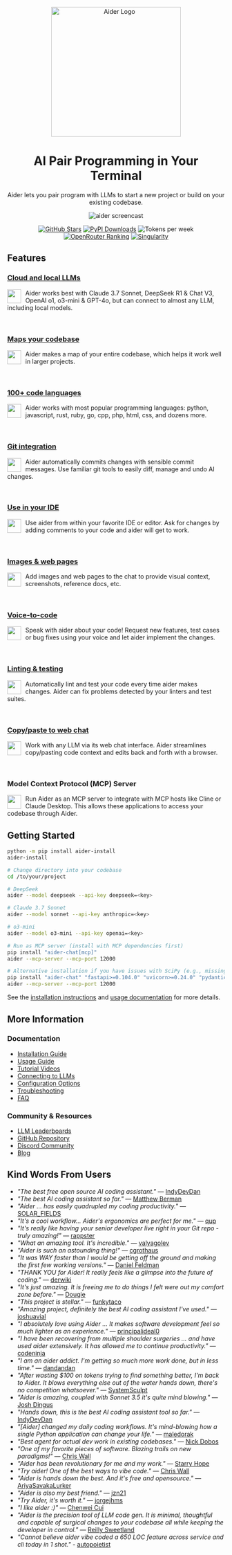 <p align="center">
    <a href="https://aider.chat/"><img src="https://aider.chat/assets/logo.svg" alt="Aider Logo" width="300"></a>
</p>

<h1 align="center">
AI Pair Programming in Your Terminal
</h1>


<p align="center">
Aider lets you pair program with LLMs to start a new project or build on your existing codebase. 
</p>

<p align="center">
  <img
    src="https://aider.chat/assets/screencast.svg"
    alt="aider screencast"
  >
</p>

<p align="center">
<!--[[[cog
from scripts.homepage import get_badges_md
text = get_badges_md()
cog.out(text)
]]]-->
  <a href="https://github.com/Aider-AI/aider/stargazers"><img alt="GitHub Stars" title="Total number of GitHub stars the Aider project has received"
src="https://img.shields.io/github/stars/Aider-AI/aider?style=flat-square&logo=github&color=f1c40f&labelColor=555555"/></a>
  <a href="https://pypi.org/project/aider-chat/"><img alt="PyPI Downloads" title="Total number of installations via pip from PyPI"
src="https://img.shields.io/badge/📦%20Installs-1.8M-2ecc71?style=flat-square&labelColor=555555"/></a>
  <img alt="Tokens per week" title="Number of tokens processed weekly by Aider users"
src="https://img.shields.io/badge/📈%20Tokens%2Fweek-15B-3498db?style=flat-square&labelColor=555555"/>
  <a href="https://openrouter.ai/"><img alt="OpenRouter Ranking" title="Aider's ranking among applications on the OpenRouter platform"
src="https://img.shields.io/badge/🏆%20OpenRouter-Top%2020-9b59b6?style=flat-square&labelColor=555555"/></a>
  <a href="https://aider.chat/HISTORY.html"><img alt="Singularity" title="Percentage of the new code in Aider's last release written by Aider itself"
src="https://img.shields.io/badge/🔄%20Singularity-87%25-e74c3c?style=flat-square&labelColor=555555"/></a>
<!--[[[end]]]-->  
</p>

## Features

### [Cloud and local LLMs](https://aider.chat/docs/llms.html)

<a href="https://aider.chat/docs/llms.html"><img src="https://aider.chat/assets/icons/brain.svg" width="32" height="32" align="left" valign="middle" style="margin-right:10px"></a>
Aider works best with Claude 3.7 Sonnet, DeepSeek R1 & Chat V3, OpenAI o1, o3-mini & GPT-4o, but can connect to almost any LLM, including local models.

<br>

### [Maps your codebase](https://aider.chat/docs/repomap.html)

<a href="https://aider.chat/docs/repomap.html"><img src="https://aider.chat/assets/icons/map-outline.svg" width="32" height="32" align="left" valign="middle" style="margin-right:10px"></a>
Aider makes a map of your entire codebase, which helps it work well in larger projects.

<br>

### [100+ code languages](https://aider.chat/docs/languages.html)

<a href="https://aider.chat/docs/languages.html"><img src="https://aider.chat/assets/icons/code-tags.svg" width="32" height="32" align="left" valign="middle" style="margin-right:10px"></a>
Aider works with most popular programming languages: python, javascript, rust, ruby, go, cpp, php, html, css, and dozens more.

<br>

### [Git integration](https://aider.chat/docs/git.html)

<a href="https://aider.chat/docs/git.html"><img src="https://aider.chat/assets/icons/source-branch.svg" width="32" height="32" align="left" valign="middle" style="margin-right:10px"></a>
Aider automatically commits changes with sensible commit messages. Use familiar git tools to easily diff, manage and undo AI changes.

<br>

### [Use in your IDE](https://aider.chat/docs/usage/watch.html)

<a href="https://aider.chat/docs/usage/watch.html"><img src="https://aider.chat/assets/icons/monitor.svg" width="32" height="32" align="left" valign="middle" style="margin-right:10px"></a>
Use aider from within your favorite IDE or editor. Ask for changes by adding comments to your code and aider will get to work.

<br>

### [Images & web pages](https://aider.chat/docs/usage/images-urls.html)

<a href="https://aider.chat/docs/usage/images-urls.html"><img src="https://aider.chat/assets/icons/image-multiple.svg" width="32" height="32" align="left" valign="middle" style="margin-right:10px"></a>
Add images and web pages to the chat to provide visual context, screenshots, reference docs, etc.

<br>

### [Voice-to-code](https://aider.chat/docs/usage/voice.html)

<a href="https://aider.chat/docs/usage/voice.html"><img src="https://aider.chat/assets/icons/microphone.svg" width="32" height="32" align="left" valign="middle" style="margin-right:10px"></a>
Speak with aider about your code! Request new features, test cases or bug fixes using your voice and let aider implement the changes.

<br>

### [Linting & testing](https://aider.chat/docs/usage/lint-test.html)

<a href="https://aider.chat/docs/usage/lint-test.html"><img src="https://aider.chat/assets/icons/check-all.svg" width="32" height="32" align="left" valign="middle" style="margin-right:10px"></a>
Automatically lint and test your code every time aider makes changes. Aider can fix problems detected by your linters and test suites.

<br>

### [Copy/paste to web chat](https://aider.chat/docs/usage/copypaste.html)

<a href="https://aider.chat/docs/usage/copypaste.html"><img src="https://aider.chat/assets/icons/content-copy.svg" width="32" height="32" align="left" valign="middle" style="margin-right:10px"></a>
Work with any LLM via its web chat interface. Aider streamlines copy/pasting code context and edits back and forth with a browser.

<br>

### Model Context Protocol (MCP) Server

<img src="https://aider.chat/assets/icons/server.svg" width="32" height="32" align="left" valign="middle" style="margin-right:10px">
Run Aider as an MCP server to integrate with MCP hosts like Cline or Claude Desktop. This allows these applications to access your codebase through Aider.

## Getting Started

```bash
python -m pip install aider-install
aider-install

# Change directory into your codebase
cd /to/your/project

# DeepSeek
aider --model deepseek --api-key deepseek=<key>

# Claude 3.7 Sonnet
aider --model sonnet --api-key anthropic=<key>

# o3-mini
aider --model o3-mini --api-key openai=<key>

# Run as MCP server (install with MCP dependencies first)
pip install "aider-chat[mcp]"
aider --mcp-server --mcp-port 12000

# Alternative installation if you have issues with SciPy (e.g., missing Fortran compiler)
pip install "aider-chat" "fastapi>=0.104.0" "uvicorn>=0.24.0" "pydantic>=2.4.2"
aider --mcp-server --mcp-port 12000
```

See the [installation instructions](https://aider.chat/docs/install.html) and [usage documentation](https://aider.chat/docs/usage.html) for more details.

## More Information

### Documentation
- [Installation Guide](https://aider.chat/docs/install.html)
- [Usage Guide](https://aider.chat/docs/usage.html)
- [Tutorial Videos](https://aider.chat/docs/usage/tutorials.html)
- [Connecting to LLMs](https://aider.chat/docs/llms.html)
- [Configuration Options](https://aider.chat/docs/config.html)
- [Troubleshooting](https://aider.chat/docs/troubleshooting.html)
- [FAQ](https://aider.chat/docs/faq.html)

### Community & Resources
- [LLM Leaderboards](https://aider.chat/docs/leaderboards/)
- [GitHub Repository](https://github.com/Aider-AI/aider)
- [Discord Community](https://discord.gg/Tv2uQnR88V)
- [Blog](https://aider.chat/blog/)

## Kind Words From Users

- *"The best free open source AI coding assistant."* — [IndyDevDan](https://youtu.be/YALpX8oOn78)
- *"The best AI coding assistant so far."* — [Matthew Berman](https://www.youtube.com/watch?v=df8afeb1FY8)
- *"Aider ... has easily quadrupled my coding productivity."* — [SOLAR_FIELDS](https://news.ycombinator.com/item?id=36212100)
- *"It's a cool workflow... Aider's ergonomics are perfect for me."* — [qup](https://news.ycombinator.com/item?id=38185326)
- *"It's really like having your senior developer live right in your Git repo - truly amazing!"* — [rappster](https://github.com/Aider-AI/aider/issues/124)
- *"What an amazing tool. It's incredible."* — [valyagolev](https://github.com/Aider-AI/aider/issues/6#issue-1722897858)
- *"Aider is such an astounding thing!"* — [cgrothaus](https://github.com/Aider-AI/aider/issues/82#issuecomment-1631876700)
- *"It was WAY faster than I would be getting off the ground and making the first few working versions."* — [Daniel Feldman](https://twitter.com/d_feldman/status/1662295077387923456)
- *"THANK YOU for Aider! It really feels like a glimpse into the future of coding."* — [derwiki](https://news.ycombinator.com/item?id=38205643)
- *"It's just amazing. It is freeing me to do things I felt were out my comfort zone before."* — [Dougie](https://discord.com/channels/1131200896827654144/1174002618058678323/1174084556257775656)
- *"This project is stellar."* — [funkytaco](https://github.com/Aider-AI/aider/issues/112#issuecomment-1637429008)
- *"Amazing project, definitely the best AI coding assistant I've used."* — [joshuavial](https://github.com/Aider-AI/aider/issues/84)
- *"I absolutely love using Aider ... It makes software development feel so much lighter as an experience."* — [principalideal0](https://discord.com/channels/1131200896827654144/1133421607499595858/1229689636012691468)
- *"I have been recovering from multiple shoulder surgeries ... and have used aider extensively. It has allowed me to continue productivity."* — [codeninja](https://www.reddit.com/r/OpenAI/s/nmNwkHy1zG)
- *"I am an aider addict. I'm getting so much more work done, but in less time."* — [dandandan](https://discord.com/channels/1131200896827654144/1131200896827654149/1135913253483069470)
- *"After wasting $100 on tokens trying to find something better, I'm back to Aider. It blows everything else out of the water hands down, there's no competition whatsoever."* — [SystemSculpt](https://discord.com/channels/1131200896827654144/1131200896827654149/1178736602797846548)
- *"Aider is amazing, coupled with Sonnet 3.5 it's quite mind blowing."* — [Josh Dingus](https://discord.com/channels/1131200896827654144/1133060684540813372/1262374225298198548)
- *"Hands down, this is the best AI coding assistant tool so far."* — [IndyDevDan](https://www.youtube.com/watch?v=MPYFPvxfGZs)
- *"[Aider] changed my daily coding workflows. It's mind-blowing how a single Python application can change your life."* — [maledorak](https://discord.com/channels/1131200896827654144/1131200896827654149/1258453375620747264)
- *"Best agent for actual dev work in existing codebases."* — [Nick Dobos](https://twitter.com/NickADobos/status/1690408967963652097?s=20)
- *"One of my favorite pieces of software. Blazing trails on new paradigms!"* — [Chris Wall](https://x.com/chris65536/status/1905053299251798432)
- *"Aider has been revolutionary for me and my work."* — [Starry Hope](https://x.com/starryhopeblog/status/1904985812137132056)
- *"Try aider! One of the best ways to vibe code."* — [Chris Wall](https://x.com/Chris65536/status/1905053418961391929)
- *"Aider is hands down the best. And it's free and opensource."* — [AriyaSavakaLurker](https://www.reddit.com/r/ChatGPTCoding/comments/1ik16y6/whats_your_take_on_aider/mbip39n/)
- *"Aider is also my best friend."* — [jzn21](https://www.reddit.com/r/ChatGPTCoding/comments/1heuvuo/aider_vs_cline_vs_windsurf_vs_cursor/m27dcnb/)
- *"Try Aider, it's worth it."* — [jorgejhms](https://www.reddit.com/r/ChatGPTCoding/comments/1heuvuo/aider_vs_cline_vs_windsurf_vs_cursor/m27cp99/)
- *"I like aider :)"* — [Chenwei Cui](https://x.com/ccui42/status/1904965344999145698)
- *"Aider is the precision tool of LLM code gen. It is minimal, thoughtful and capable of surgical changes to your codebase all while keeping the developer in control."* — [Reilly Sweetland](https://x.com/rsweetland/status/1904963807237259586)
- *"Cannot believe aider vibe coded a 650 LOC feature across service and cli today in 1 shot."* - [autopoietist](https://discord.com/channels/1131200896827654144/1131200896827654149/1355675042259796101)

